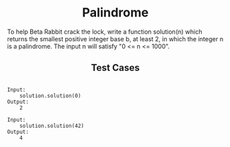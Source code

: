 <h1 align= "center"><b>Palindrome</b></h1>

To help Beta Rabbit crack the lock, write a function solution(n) which returns the smallest positive integer base b, at least 2, in which the integer n is a palindrome. The input n will satisfy "0 <= n <= 1000".

<h2 align= "center"><b>Test Cases</b></h2>

```

Input:
    solution.solution(0)
Output:
    2

Input:
    solution.solution(42)
Output:
    4

```
